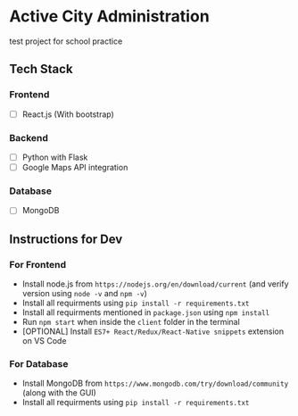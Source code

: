 # Active City Administration
 test project for school practice

## Tech Stack

### Frontend
- [ ] React.js (With bootstrap)

### Backend
- [ ] Python with Flask
- [ ] Google Maps API integration

### Database
- [ ] MongoDB

## Instructions for Dev

### For Frontend
- Install node.js from `https://nodejs.org/en/download/current` (and verify version using `node -v` and `npm -v`)
- Install all requirments using `pip install -r requirements.txt`
- Install all requirments mentioned in `package.json` using `npm install`
- Run `npm start` when inside the `client` folder in the terminal
- [OPTIONAL] Install `ES7+ React/Redux/React-Native snippets` extension on VS Code

### For Database
- Install MongoDB from `https://www.mongodb.com/try/download/community` (along with the GUI)
- Install all requirments using `pip install -r requirements.txt`
